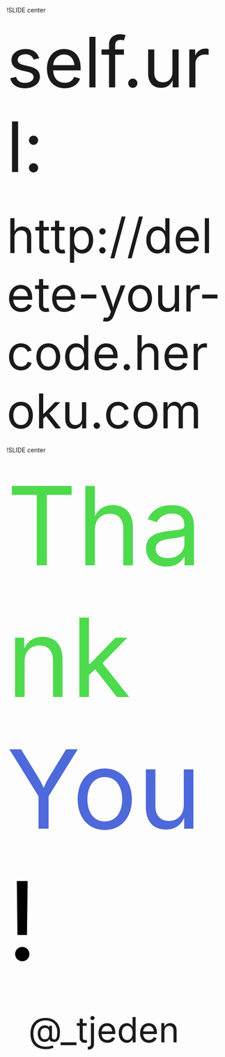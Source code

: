 !SLIDE center

<div class="folk_outline" style="font-size: 160px; margin-bottom: 40px">
self.url:
</div>
<div class="folk_solid" style="font-size: 110px;">
http://delete-your-code.heroku.com
</div>


!SLIDE center

<div class="folk_solid" style="font-size: 250px;">
  <span style="color: #4dda4d;">Thank</span>
  <span style="color: #4d69da;">You</span>
  <span style="color: black;">!</span>
</div>

<div class="folk_shadow" style="font-size: 80px; margin: 50px">
@_tjeden
</div>
